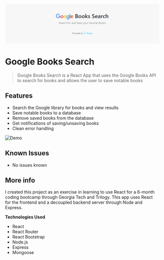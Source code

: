 [![Google Books Search](./client/src/assets/readme/logo.png "Visit Google Books Search on Heroku")](https://goog-book-search.herokuapp.com/)

# Google Books Search

> Google Books Search is a React App that uses the Google Books API to search for books and allows the user to save notable books

## Features
- Search the Google library for books and view results
- Save notable books to a database
- Remove saved books from the database
- Get notifications of saving/unsaving books
- Clean error handling

![Demo](./client/src/assets/readme/demo.gif "Demo of search and save/unsave feature")

## Known Issues
- No issues known

## More info
I created this project as an exercise in learning to use React for a 6-month coding bootcamp through Georgia Tech and Trilogy. This app uses React for the frontend and a decoupled backend server through Node and Express.

**Technologies Used**
- React
- React Router
- React Bootstrap
- Node.js
- Express
- Mongoose
